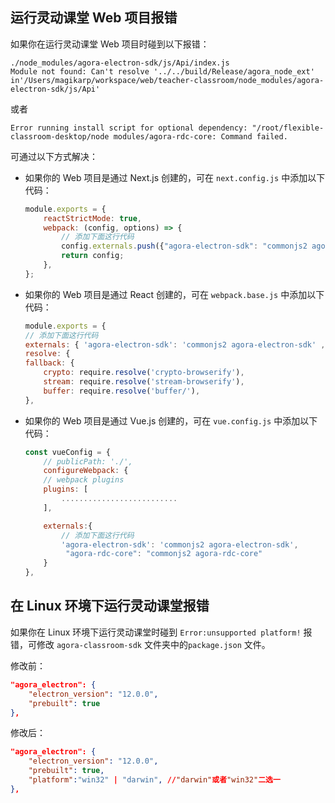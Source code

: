 ## 运行灵动课堂 Web 项目报错

如果你在运行灵动课堂 Web 项目时碰到以下报错：

```
./node_modules/agora-electron-sdk/js/Api/index.js
Module not found: Can't resolve '../../build/Release/agora_node_ext'
in'/Users/magikarp/workspace/web/teacher-classroom/node_modules/agora-electron-sdk/js/Api'
```

或者
```
Error running install script for optional dependency: "/root/flexible-classroom-desktop/node modules/agora-rdc-core: Command failed.
```


可通过以下方式解决：

-   如果你的 Web 项目是通过 Next.js 创建的，可在 `next.config.js` 中添加以下代码：

    ```javascript
    module.exports = {
        reactStrictMode: true,
        webpack: (config, options) => {
            // 添加下面这行代码
            config.externals.push({"agora-electron-sdk": "commonjs2 agora-electron-sdk", "agora-rdc-core": "commonjs2 agora-rdc-core"});
            return config;
        },
    };
    ```

-   如果你的 Web 项目是通过 React 创建的，可在 `webpack.base.js` 中添加以下代码：

    ```javascript
    module.exports = {
    // 添加下面这行代码
    externals: { 'agora-electron-sdk': 'commonjs2 agora-electron-sdk' , "agora-rdc-core": "commonjs2 agora-rdc-core"},
    resolve: {
    fallback: {
        crypto: require.resolve('crypto-browserify'),
        stream: require.resolve('stream-browserify'),
        buffer: require.resolve('buffer/'),
    },
    ```

-   如果你的 Web 项目是通过 Vue.js 创建的，可在 `vue.config.js` 中添加以下代码：

    ```javascript
    const vueConfig = {
        // publicPath: './',
        configureWebpack: {
        // webpack plugins
        plugins: [
            ..........................
        ],

        externals:{
            // 添加下面这行代码
            'agora-electron-sdk': 'commonjs2 agora-electron-sdk',
             "agora-rdc-core": "commonjs2 agora-rdc-core"
        }
    },
    ```


## 在 Linux 环境下运行灵动课堂报错

如果你在 Linux 环境下运行灵动课堂时碰到 `Error:unsupported platform!` 报错，可修改 `agora-classroom-sdk` 文件夹中的`package.json` 文件。

修改前：

```json
"agora_electron": {
    "electron_version": "12.0.0",
    "prebuilt": true
},
```

修改后：

```json
"agora_electron": {
    "electron_version": "12.0.0",
    "prebuilt": true,
    "platform":"win32" | "darwin", //"darwin"或者"win32"二选一
},
```




